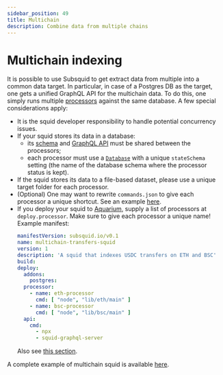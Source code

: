 ```yaml
---
sidebar_position: 49
title: Multichain
description: Combine data from multiple chains
---
```


# Multichain indexing

It is possible to use Subsquid to get extract data from multiple into a common data target. In particular, in case of a Postgres DB as the target, one gets a unified GraphQL API for the multichain data. To do this, one simply runs multiple [processors](/basics/squid-processor) against the same database. A few special considerations apply:
* It is the squid developer responsibility to handle potential concurrency issues. 
* If your squid stores its data in a database:
  - its [schema](/basics/schema-file) and [GraphQL API](/graphql-api) must be shared between the processors;
  - each processor must use a [`Database`](/basics/store/store-interface) with a unique `stateSchema` setting (the name of the database schema where the processor status is kept).
* If the squid stores its data to a file-based dataset, please use a unique target folder for each processor.
* (Optional) One may want to rewrite `commands.json` to give each processor a unique shortcut. See an example [here](https://github.com/subsquid-labs/multichain-transfers-example/blob/master/commands.json).
* If you deploy your squid to [Aquarium](/deploy-squid), supply a list of processors at `deploy.processor`. Make sure to give each processor a unique name! Example manifest:
  ```yaml
  manifestVersion: subsquid.io/v0.1
  name: multichain-transfers-squid
  version: 1
  description: 'A squid that indexes USDC transfers on ETH and BSC'
  build:
  deploy:
    addons:
      postgres:
    processor:
      - name: eth-processor
        cmd: [ "node", "lib/eth/main" ]
      - name: bsc-processor
        cmd: [ "node", "lib/bsc/main" ]
    api:
      cmd:
        - npx
        - squid-graphql-server
  ```
  Also see [this section](/deploy-squid/deploy-manifest/#processor).

A complete example of multichain squid is available [here](/examples/evm/multichain-example).
